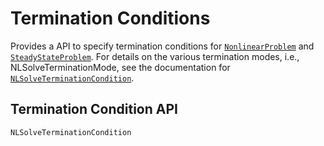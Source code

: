 # Termination Conditions

Provides a API to specify termination conditions for [`NonlinearProblem`](@ref) and
[`SteadyStateProblem`](@ref). For details on the various termination modes, i.e.,
NLSolveTerminationMode, see the documentation for [`NLSolveTerminationCondition`](@ref).

## Termination Condition API

```@docs
NLSolveTerminationCondition
```
